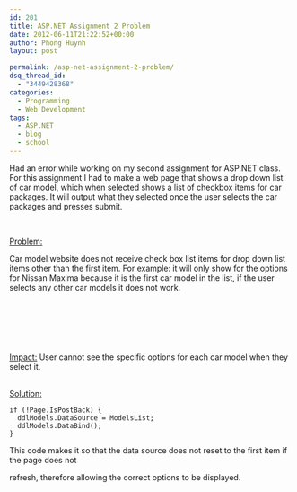```yaml
---
id: 201
title: ASP.NET Assignment 2 Problem
date: 2012-06-11T21:22:52+00:00
author: Phong Huynh
layout: post

permalink: /asp-net-assignment-2-problem/
dsq_thread_id:
  - "3449428368"
categories:
  - Programming
  - Web Development
tags:
  - ASP.NET
  - blog
  - school
---
```

Had an error while working on my second assignment for ASP.NET class. For this assignment I had to make a web page that shows a drop down list of car model, which when selected shows a list of checkbox items for car packages. It will output what they selected once the user selects the car packages and presses submit.

&nbsp;

<span style="text-decoration: underline;">Problem:</span>

Car model website does not receive check box list items for drop down list items other than the first item. For example: it will only show for the options for Nissan Maxima because it is the first car model in the list, if the user selects any other car models it does not work.

&nbsp;

&nbsp;

&nbsp;

<span style="text-decoration: underline;">Impact:</span> User cannot see the specific options for each car model when they select it.

<span style="text-decoration: underline;"><br /> Solution:</span>

```
if (!Page.IsPostBack) {
  ddlModels.DataSource = ModelsList;
  ddlModels.DataBind();
}
```

This code makes it so that the data source does not reset to the first item if the page does not

refresh, therefore allowing the correct options to be displayed.
